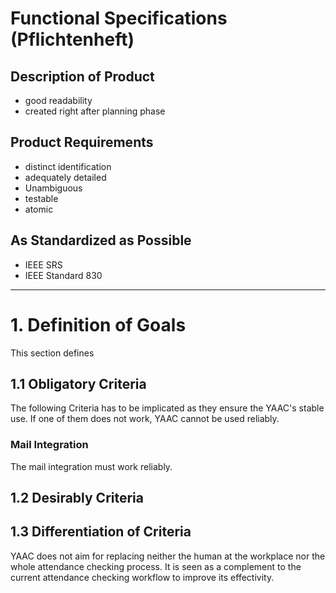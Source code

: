 # Functional Specifications (Pflichtenheft)

## Description of Product 
- good readability
- created right after planning phase

## Product Requirements
- distinct identification
- adequately detailed
- Unambiguous
- testable
- atomic

## As Standardized as Possible
- IEEE SRS
- IEEE Standard 830

----

# 1. Definition of Goals

This section defines 

## 1.1 Obligatory Criteria

The following Criteria has to be implicated as they ensure the YAAC's stable use. If one of them does not work, YAAC cannot be used reliably. 

### Mail Integration

The mail integration must work reliably. 

## 1.2 Desirably Criteria

## 1.3 Differentiation of Criteria

YAAC does not aim for replacing neither the human at the workplace nor the whole attendance checking process. It is seen as a complement to the current attendance checking workflow to improve its effectivity. 


